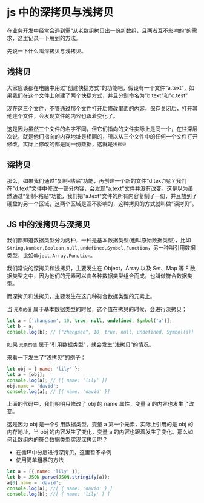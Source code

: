 <!-- Date: 2017-09-25 03:58:16 -->

# js 中的深拷贝与浅拷贝

在业务开发中经常会遇到需“从老数组拷贝出一份新数组，且两者互不影响的”的需求，这里记录一下用到的方法。

先说一下什么叫深拷贝与浅拷贝。

## 浅拷贝

大家应该都在电脑中用过“创建快捷方式”的功能吧，假设有一个文件“a.text”，如果我们在这个文件上创建了两个快捷方式，并且分别命名为“b.text"和"c.test"

现在这三个文件，不管通过那个文件打开后修改里面的内容，保存关闭后，打开其他连个文件，会发现文件的内容也跟着变化了。

这是因为虽然三个文件的名字不同，但它们指向的文件实际上是同一个，在往深层次说，就是他们指向的内存地址是相同的，所以从三个文件中的任何一个文件打开修改，实际上修改的都是同一份数据，这就是`浅拷贝`

## 深拷贝

那么，如果我们通过“复制-粘贴”功能，再创建一个新的文件“d.text”呢？我们在"d.text"文件中修改一部分内容，会发现"a.text"文件并没有改变。这是以为虽然通过“复制-粘贴”功能，我们把"a.text"文件的所有内容复制了一份，并且放到了硬盘的另一个区域，这两个区域是互不影响的，这种拷贝的方式就叫做“深拷贝”。

## JS 中的浅拷贝与深拷贝

我们都知道数据类型分为两种，一种是基本数据类型(也叫原始数据类型)，比如`String,Number,Boolean,null,undefined,Symbol,Function`，另一种叫引用数据类型，比如`Object,Array,Function`。

我们常说的深拷贝和浅拷贝，主要发生在 Object，Array 以及 Set、Map 等 F 数据类型之中，因为他们的元素可以由各种数据类型组合而成，也叫做符合数据类型。

而深拷贝和浅拷贝，主要发生在这几种符合数据类型的元素上。

当 `元素的值` 属于基本数据类型的时候，这个值在拷贝的时候，会进行深拷贝；

```js
let a = ['zhangsan', 10, true, null, undefined, Symbol('a')];
let b = a;
console.log(b); // ["zhangsan", 10, true, null, undefined, Symbol(a)]
```

如果 `元素的值` 属于"引用数据类型"，就会发生“浅拷贝”的情况。

来看一下发生了“浅拷贝”的例子：

```js
let obj = { name: 'lily' };
let a = [obj];
console.log(a); // [{ name: 'lily' }]
obj.name = 'david';
console.log(a); // [{ name: 'david' }]
```

上面的代码中，我们明明只修改了 obj 的 name 属性，变量 a 的内容也发生了改变。

这是因为 obj 是一个引用数据类型，变量 a 第一个元素，实际上引用的是 obj 的内存地址，当 obj 的内容发生了变化，变量 a 的内容也跟着发生了变化。那么如何让数组内的符合数据类型实现深拷贝呢？

- 在循环中分层进行深拷贝，这里暂不举例
- 使用简单粗暴的方法

```js
let a = [{ name: 'lily' }];
let b = JSON.parse(JSON.stringify(a));
a[0].name = 'david';
console.log(a); //[ { name: 'david' } ]
console.log(b); //[ { name: 'lily' } ]
```
